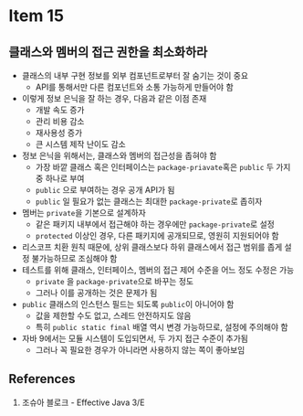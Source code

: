 # Item 15

## 클래스와 멤버의 접근 권한을 최소화하라

- 클래스의 내부 구현 정보를 외부 컴포넌트로부터 잘 숨기는 것이 중요
  - API를 통해서만 다른 컴포넌트와 소통 가능하게 만들어야 함
- 이렇게 정보 은닉을 잘 하는 경우, 다음과 같은 이점 존재
  - 개발 속도 증가
  - 관리 비용 감소
  - 재사용성 증가
  - 큰 시스템 제작 난이도 감소
- 정보 은닉을 위해서는, 클래스와 멤버의 접근성을 좁혀야 함
  - 가장 바깥 클래스 혹은 인터페이스는 `package-priavate`혹은 `public` 두 가지 중 하나로 부여
  - `public` 으로 부여하는 경우 공개 API가 됨
  - `public` 일 필요가 없는 클래스는 최대한 `package-private`로 좁히자
- 멤버는 `private`을 기본으로 설계하자
  - 같은 패키지 내부에서 접근해야 하는 경우에만 `package-private`로 설정
  - `protected` 이상인 경우, 다른 패키지에 공개되므로, 영원히 지원되어야 함
- 리스코프 치환 원칙 때문에, 상위 클래스보다 하위 클래스에서 접근 범위를 좁게 설정 불가능하므로 조심해야 함
- 테스트를 위해 클래스, 인터페이스, 멤버의 접근 제어 수준을 어느 정도 수정은 가능
  - `private` 을 `package-private`으로 바꾸는 정도
  - 그러나 이를 공개하는 것은 문제가 됨
- `public` 클래스의 인스턴스 필드는 되도록 `public`이 아니어야 함
  - 값을 제한할 수도 없고, 스레드 안전하지도 않음
  - 특히 `public static final` 배열 역시 변경 가능하므로, 설정에 주의해야 함
- 자바 9에서는 모듈 시스템이 도입되면서, 두 가지 접근 수준이 추가됨
  - 그러나 꼭 필요한 경우가 아니라면 사용하지 않는 쪽이 좋아보임

## References

1. 조슈아 블로크 - Effective Java 3/E
